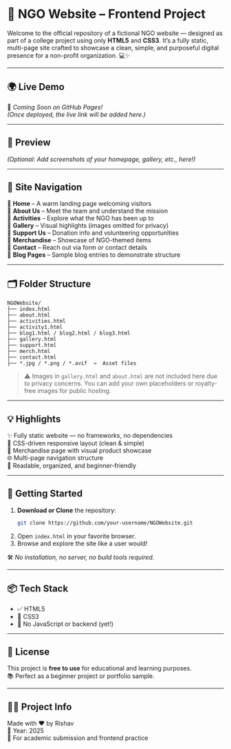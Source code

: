 # 🌱 NGO Website – Frontend Project

Welcome to the official repository of a fictional NGO website — designed as part of a college project using only **HTML5** and **CSS3**. It’s a fully static, multi-page site crafted to showcase a clean, simple, and purposeful digital presence for a non-profit organization. 💻✨

---

## 🌍 Live Demo

🚧 *Coming Soon on GitHub Pages!*  
*(Once deployed, the live link will be added here.)*

---

## 📸 Preview

*(Optional: Add screenshots of your homepage, gallery, etc., here!)*

---

## 🧭 Site Navigation

🔹 **Home** – A warm landing page welcoming visitors  
🔹 **About Us** – Meet the team and understand the mission  
🔹 **Activities** – Explore what the NGO has been up to  
🔹 **Gallery** – Visual highlights (images omitted for privacy)  
🔹 **Support Us** – Donation info and volunteering opportunities  
🔹 **Merchandise** – Showcase of NGO-themed items  
🔹 **Contact** – Reach out via form or contact details  
🔹 **Blog Pages** – Sample blog entries to demonstrate structure

---

## 🗂 Folder Structure

```
NGOWebsite/
├── index.html
├── about.html
├── activities.html
├── activity1.html
├── blog1.html / blog2.html / blog3.html
├── gallery.html
├── support.html
├── merch.html
├── contact.html
├── *.jpg / *.png / *.avif  →  Asset files
```

> ⚠️ Images in `gallery.html` and `about.html` are not included here due to privacy concerns. You can add your own placeholders or royalty-free images for public hosting.

---

## 💡 Highlights

✨ Fully static website — no frameworks, no dependencies  
🎨 CSS-driven responsive layout (clean & simple)  
🛒 Merchandise page with visual product showcase  
🌐 Multi-page navigation structure  
📖 Readable, organized, and beginner-friendly

---

## 🚀 Getting Started

1. **Download or Clone** the repository:
   ```bash
   git clone https://github.com/your-username/NGOWebsite.git
   ```
2. Open `index.html` in your favorite browser.
3. Browse and explore the site like a user would!

🛠 *No installation, no server, no build tools required.*

---

## 📦 Tech Stack

- ✅ HTML5
- 🎨 CSS3
- 🚫 No JavaScript or backend (yet!)

---

## 🔖 License

This project is **free to use** for educational and learning purposes.  
📚 Perfect as a beginner project or portfolio sample.

---

## 👨‍🎓 Project Info

Made with ♥ by Rishav  
📅 Year: 2025  
🏫 For academic submission and frontend practice
